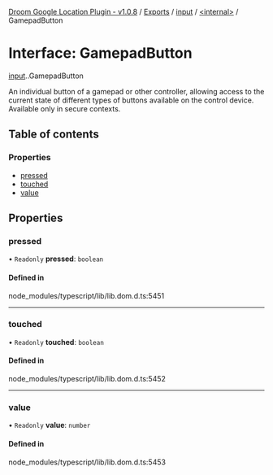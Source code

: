 [Droom Google Location Plugin - v1.0.8](../README.md) / [Exports](../modules.md) / [input](../modules/input.md) / [<internal\>](../modules/input._internal_.md) / GamepadButton

# Interface: GamepadButton

[input](../modules/input.md).[<internal>](../modules/input._internal_.md).GamepadButton

An individual button of a gamepad or other controller, allowing access to the current state of different types of buttons available on the control device.
Available only in secure contexts.

## Table of contents

### Properties

- [pressed](input._internal_.GamepadButton.md#pressed)
- [touched](input._internal_.GamepadButton.md#touched)
- [value](input._internal_.GamepadButton.md#value)

## Properties

### pressed

• `Readonly` **pressed**: `boolean`

#### Defined in

node_modules/typescript/lib/lib.dom.d.ts:5451

___

### touched

• `Readonly` **touched**: `boolean`

#### Defined in

node_modules/typescript/lib/lib.dom.d.ts:5452

___

### value

• `Readonly` **value**: `number`

#### Defined in

node_modules/typescript/lib/lib.dom.d.ts:5453
